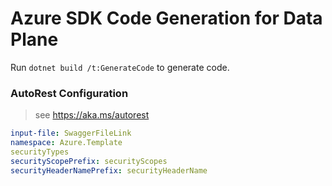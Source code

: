# Azure SDK Code Generation for Data Plane

Run `dotnet build /t:GenerateCode` to generate code.

### AutoRest Configuration
> see https://aka.ms/autorest

``` yaml
input-file: SwaggerFileLink
namespace: Azure.Template
securityTypes
securityScopePrefix: securityScopes
securityHeaderNamePrefix: securityHeaderName
```
